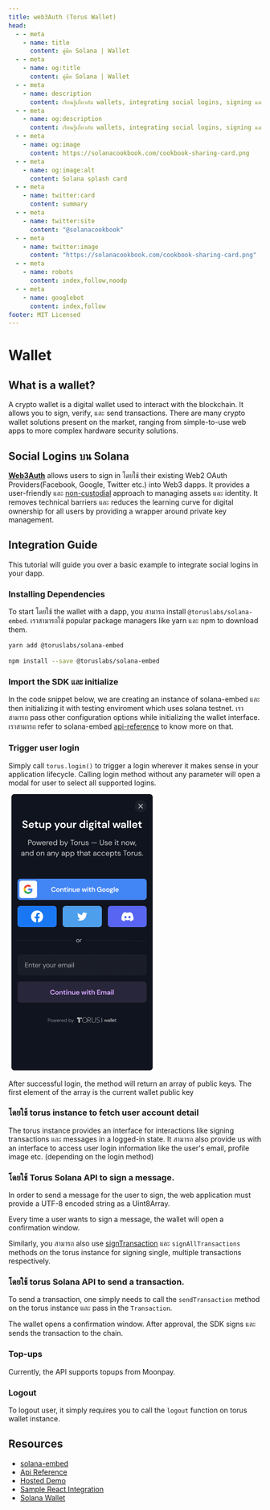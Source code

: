```yaml
---
title: web3Auth (Torus Wallet)
head:
  - - meta
    - name: title
      content: คู่มือ Solana | Wallet
  - - meta
    - name: og:title
      content: คู่มือ Solana | Wallet
  - - meta
    - name: description
      content: เรียนรู้เกี่ยวกับ wallets, integrating social logins, signing และ verifying messages และข้อมูลอ้างอิงอื่นๆ สำหรับพัฒนาบน Solana ได้ที่คู่มือ Solana.
  - - meta
    - name: og:description
      content: เรียนรู้เกี่ยวกับ wallets, integrating social logins, signing และ verifying messages และข้อมูลอ้างอิงอื่นๆ สำหรับพัฒนาบน Solana ได้ที่คู่มือ Solana.
  - - meta
    - name: og:image
      content: https://solanacookbook.com/cookbook-sharing-card.png
  - - meta
    - name: og:image:alt
      content: Solana splash card
  - - meta
    - name: twitter:card
      content: summary
  - - meta
    - name: twitter:site
      content: "@solanacookbook"
  - - meta
    - name: twitter:image
      content: "https://solanacookbook.com/cookbook-sharing-card.png"
  - - meta
    - name: robots
      content: index,follow,noodp
  - - meta
    - name: googlebot
      content: index,follow
footer: MIT Licensed
---
```


# Wallet

## What is a wallet?

A crypto wallet is a digital wallet used to interact with the blockchain. It allows you to sign, verify, และ send transactions. There are many crypto wallet solutions present on the market, ranging from simple-to-use web apps to more complex hardware security solutions.

## Social Logins บน Solana

[**Web3Auth**](https://docs.web3auth.io/) allows users to sign in โดยใช้ their existing Web2 OAuth Providers(Facebook, Google, Twitter etc.) into Web3 dapps. It provides a user-friendly และ [non-custodial](https://docs.web3auth.io/key-infrastructure/overview) approach to managing assets และ identity. It removes technical barriers และ reduces the learning curve for digital ownership for all users by providing a wrapper around private key management. 

## Integration Guide

This tutorial will guide you over a basic example to integrate social logins in your dapp.

### Installing Dependencies

To start โดยใช้ the wallet with a dapp, you สามารถ install `@toruslabs/solana-embed`. เราสามารถใช้ popular package managers like yarn และ npm to download them.

<CodeGroup>
  <CodeGroupItem title="YARN" active>

```bash
yarn add @toruslabs/solana-embed
```

  </CodeGroupItem>

  <CodeGroupItem title="NPM">

```bash
npm install --save @toruslabs/solana-embed
```

  </CodeGroupItem>
</CodeGroup>

### Import the SDK และ initialize

In the code snippet below, we are creating an instance of solana-embed และ then initializing it with testing enviroment which uses solana testnet. เราสามารถ pass other configuration options while initializing the wallet interface. เราสามารถ refer to solana-embed [api-reference](https://docs.tor.us/solana-wallet/api-reference/class) to know more on that.

<SolanaCodeGroup>
  <SolanaCodeGroupItem title="TS" active>

  <template v-slot:default>

@[code](@/code/wallet/Web3Auth/initialize-instance.en.ts)

  </template>

  <template v-slot:preview>

@[code](@/code/wallet/Web3Auth/initialize-instance.preview.en.ts)

  </template>

  </SolanaCodeGroupItem>
</SolanaCodeGroup>

### Trigger user login​

Simply call `torus.login()` to trigger a login wherever it makes sense in your application lifecycle. Calling login method without any parameter will open a modal for user to select all supported logins.

![](./assets/Web3Auth/login-modal.png)

After successful login, the method will return an array of public keys. The first element of the array is the current wallet public key

<SolanaCodeGroup>
  <SolanaCodeGroupItem title="TS" active>

  <template v-slot:default>

@[code](@/code/wallet/Web3Auth/login.en.ts)

  </template>

  <template v-slot:preview>

@[code](@/code/wallet/Web3Auth/login.preview.en.ts)

  </template>

  </SolanaCodeGroupItem>
</SolanaCodeGroup>

### โดยใช้ torus instance to fetch user account detail​

The torus instance provides an interface for interactions like signing transactions และ messages in a logged-in state. It สามารถ also provide us with an interface to access user login information like the user's email, profile image etc. (depending on the login method)

<SolanaCodeGroup>
  <SolanaCodeGroupItem title="TS" active>

  <template v-slot:default>

@[code](@/code/wallet/Web3Auth/user-info.en.ts)

  </template>

  <template v-slot:preview>

@[code](@/code/wallet/Web3Auth/user-info.preview.en.ts)

  </template>

  </SolanaCodeGroupItem>
</SolanaCodeGroup>

### โดยใช้ Torus Solana API to sign a message.

In order to send a message for the user to sign, the web application must provide a UTF-8 encoded string as a Uint8Array.

Every time a user wants to sign a message, the wallet will open a confirmation window.

<SolanaCodeGroup>
  <SolanaCodeGroupItem title="TS" active>

  <template v-slot:default>

@[code](@/code/wallet/Web3Auth/sign-message.en.ts)

  </template>

  <template v-slot:preview>

@[code](@/code/wallet/Web3Auth/sign-message.preview.en.ts)

  </template>

  </SolanaCodeGroupItem>
</SolanaCodeGroup>

Similarly, you สามารถ also use [signTransaction](https://docs.tor.us/solana-wallet/api-reference/solana/sign-transaction) และ `signAllTransactions` methods on the torus instance for signing single, multiple transactions respectively.

### โดยใช้ torus Solana API to send a transaction.​

To send a transaction, one simply needs to call the `sendTransaction` method on the torus instance และ pass in the `Transaction`.

The wallet opens a confirmation window. After approval, the SDK signs และ sends the transaction to the chain.

<SolanaCodeGroup>
  <SolanaCodeGroupItem title="TS" active>

  <template v-slot:default>

@[code](@/code/wallet/Web3Auth/send-transaction.en.ts)

  </template>

  <template v-slot:preview>

@[code](@/code/wallet/Web3Auth/send-transaction.preview.en.ts)

  </template>

  </SolanaCodeGroupItem>
</SolanaCodeGroup>

### Top-ups​

Currently, the API supports topups from Moonpay.

<SolanaCodeGroup>
  <SolanaCodeGroupItem title="TS" active>

  <template v-slot:default>

@[code](@/code/wallet/Web3Auth/topup.en.ts)

  </template>

  <template v-slot:preview>

@[code](@/code/wallet/Web3Auth/topup.preview.en.ts)

  </template>

  </SolanaCodeGroupItem>
</SolanaCodeGroup>

### Logout

To logout user, it simply requires you to call the `logout` function on torus wallet instance.

<SolanaCodeGroup>
  <SolanaCodeGroupItem title="TS" active>

  <template v-slot:default>

@[code](@/code/wallet/Web3Auth/logout.en.ts)

  </template>
    
  <template v-slot:preview>
    
@[code](@/code/wallet/Web3Auth/logout.preview.en.ts)
    
  </template>

  </SolanaCodeGroupItem>
</SolanaCodeGroup>

## Resources

* [solana-embed](https://github.com/torusresearch/solana-embed)
* [Api Reference](https://docs.web3auth.io/solana-wallet/api-reference/class)
* [Hosted Demo](https://demo-solana.tor.us/)
* [Sample React Integration](https://github.com/torusresearch/solana-embed-react-demo)
* [Solana Wallet](https://solana.tor.us/)